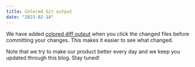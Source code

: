 ```yaml
---
title: Colored Git output
date: "2023-02-14"
---
```

We have added [colored diff output](/uploads/screenshots/dashboard-diff2.png) when you click the changed files before committing your changes. This makes it easier to see what changed. 

Note that we try to make our product better every day and we keep you updated through this blog. Stay tuned!
